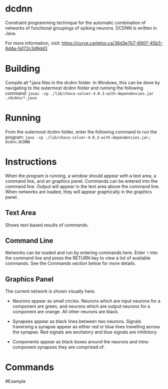 # dcdnn
Constraint programming technique for the automatic combination of networks of functional groupings of spiking neurons. DCDNN is written in Java.

For more information, visit:
https://curve.carleton.ca/36d3e7b7-6907-45b3-8d4a-fa172c3d9dd3

# Building
Compile all *.java files in the dcdnn folder. In Windows, this can be done by navigating to the outermost dcdnn folder and running the following command:
`javac -cp ./lib/choco-solver-4.0.3-with-dependencies.jar ./dcdnn/*.java`

# Running
From the outermost dcdnn folder, enter the following command to run the program:
`java -cp ./lib/choco-solver-4.0.3-with-dependencies.jar; dcdnn.DCDNN`

# Instructions
When the program is running, a window should appear with a text area, a command line, and an graphics panel. Commands can be entered into the command line. Output will appear in the text area above the command line. When networks are loaded, they will appear graphically in the graphics panel.

## Text Area
Shows text-based results of commands.

## Command Line
Networks can be loaded and run by entering commands here. Enter `?` into the command line and press the RETURN key to view a list of available commands. See the Commands section below for more details.

## Graphics Panel
The current network is shown visually here.

* Neurons appear as small circles. Neurons which are input neurons for a component are green, and neurons which are output neurons for a component are orange. All other neurons are black.

* Synapses appear as black lines between two neurons. Signals traversing a synapse appear as either red or blue lines travelling across the synapse. Red signals are excitatory and blue signals are inhibitory.

* Components appear as black boxes around the neurons and intra-component synapses they are comprised of.

# Commands

#Example